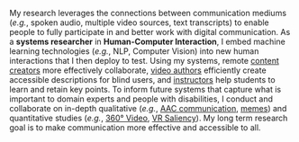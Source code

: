 My research leverages the connections between communication mediums (*e.g.*, spoken audio, multiple video sources, text transcripts) to enable people to fully participate in and better work with digital communication. As a **systems researcher** in **Human-Computer Interaction**, I embed machine learning technologies (*e.g.*, NLP, Computer Vision) into new human interactions that I then deploy to test. Using my systems, remote [content creators][1] more effectively collaborate, [video authors][2] efficiently create accessible descriptions for blind users, and [instructors][3] help students to learn and retain key points. To inform future systems that capture what is important to domain experts and people with disabilities, I conduct and collaborate on in-depth qualitative (*e.g.*, [AAC communication][4], [memes][5]) and quantitative studies (*e.g.*, [360° Video][6], [VR Saliency][7]). My long term research goal is to make communication more effective and accessible to all. 

[1]: https://dl.acm.org/doi/10.1145/2984511.2984552
[2]: https://dl.acm.org/doi/10.1145/3379337.3415864
[3]: https://videodigests.com/
[4]: https://dl.acm.org/doi/10.1145/3313831.3376376
[5]: https://dl.acm.org/doi/10.1145/3308561.3353792
[6]: https://aksp.github.io/interactive360video/
[7]: https://vsitzmann.github.io/vr-saliency/